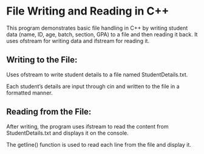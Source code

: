  # File Writing and Reading in C++
 This program demonstrates basic file handling in C++ by writing student data (name, ID, age, batch, section, GPA) to a file and then reading it back. It uses ofstream for 
 writing data and ifstream for reading it.

 ## Writing to the File:
 Uses ofstream to write student details to a file named StudentDetails.txt.
 
 Each student’s details are input through cin and written to the file in a formatted manner.

## Reading from the File:
After writing, the program uses ifstream to read the content from StudentDetails.txt and displays it on the console.

The getline() function is used to read each line from the file and display it.
